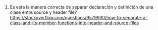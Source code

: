 1. Es esta la manera correcta de separar declaración y definición de una clase entre source y header file? https://stackoverflow.com/questions/9579930/how-to-separate-a-class-and-its-member-functions-into-header-and-source-files